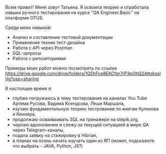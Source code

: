 Всем привет!
Меня зовут Татьяна. Я освоила теорию и отработала навыки ручного тестирования на курсе "QA Engineer.Basic" на платформе OTUS.

Среди моих навыков:
- Анализ и составление тестовой документации
- Применение техник тест-дизайна
- Работа с API через Postman
- SQL-запросы
- Работа с репозиториями

Примеры моих работ можно посмотреть по ссылке https://drive.google.com/drive/folders/1Q5hFce8EKCfgr7rP3pOhQ2AttokssIVg?usp=sharing

В настоящее время я:
- глубже погружаюсь в тему тестирования на каналах You Tube Артема Русова, Вадима Ксендозва, Леши Маршала,
- изучаю фундаментальную теорию тестрования по книгам Куликова и Кеннера,
- продолжаю осваиваивать SQL на тренажере на stepik.org,
- черпаю вдохновение и слежу за текущей ситуацией в мире QA через Telegram-каналы,
- подала заявку на стажировку в Hibrian,
- в планах на осень начать изучать один из ЯП (может, подскажете что выбрать - JAVA, Python, JS?)


